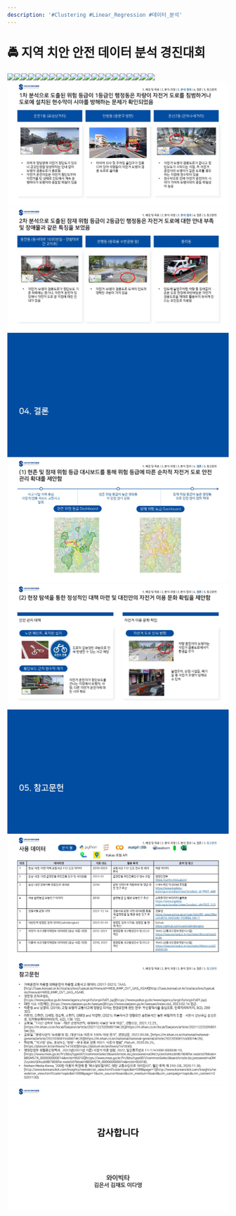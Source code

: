 ```yaml
---
description: '#Clustering #Linear_Regression #데이터_분석'
---
```


# 🚔 지역 치안 안전 데이터 분석 경진대회

![](../../../../.gitbook/assets/DA\_Senior\_최종발표\_페이지\_01.jpg)![](../../../../.gitbook/assets/DA\_Senior\_최종발표\_페이지\_02.jpg)![](../../../../.gitbook/assets/DA\_Senior\_최종발표\_페이지\_03.jpg)![](../../../../.gitbook/assets/DA\_Senior\_최종발표\_페이지\_04.jpg)![](../../../../.gitbook/assets/DA\_Senior\_최종발표\_페이지\_05.jpg)![](../../../../.gitbook/assets/DA\_Senior\_최종발표\_페이지\_06.jpg)![](../../../../.gitbook/assets/DA\_Senior\_최종발표\_페이지\_07.jpg)![](../../../../.gitbook/assets/DA\_Senior\_최종발표\_페이지\_08.jpg)![](../../../../.gitbook/assets/DA\_Senior\_최종발표\_페이지\_09.jpg)![](../../../../.gitbook/assets/DA\_Senior\_최종발표\_페이지\_10.jpg)![](../../../../.gitbook/assets/DA\_Senior\_최종발표\_페이지\_11.jpg)![](../../../../.gitbook/assets/DA\_Senior\_최종발표\_페이지\_12.jpg)![](../../../../.gitbook/assets/DA\_Senior\_최종발표\_페이지\_13.jpg)![](../../../../.gitbook/assets/DA\_Senior\_최종발표\_페이지\_14.jpg)![](../../../../.gitbook/assets/DA\_Senior\_최종발표\_페이지\_15.jpg)![](../../../../.gitbook/assets/DA\_Senior\_최종발표\_페이지\_16.jpg)![](../../../../.gitbook/assets/DA\_Senior\_최종발표\_페이지\_17.jpg)![](../../../../.gitbook/assets/DA\_Senior\_최종발표\_페이지\_18.jpg)![](../../../../.gitbook/assets/DA\_Senior\_최종발표\_페이지\_19.jpg)![](../../../../.gitbook/assets/DA\_Senior\_최종발표\_페이지\_20.jpg)![](../../../../.gitbook/assets/DA\_Senior\_최종발표\_페이지\_21.jpg)![](<../../../../.gitbook/assets/image (18).png>)![](<../../../../.gitbook/assets/image (10).png>)![](<../../../../.gitbook/assets/image (11).png>)![](<../../../../.gitbook/assets/image (9).png>)![](<../../../../.gitbook/assets/image (5).png>)![](<../../../../.gitbook/assets/image (16).png>)![](<../../../../.gitbook/assets/image (12).png>)![](../../../../.gitbook/assets/image.png)![](<../../../../.gitbook/assets/image (15).png>)
